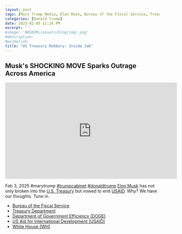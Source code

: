 ```yaml
---
layout: post
tags: [Mary Trump Media, Elon Musk, Bureau of the Fiscal Service, Treasury Department, Department of Government Efficiency (DOGE), US Aid for International Development (USAID), White House (WH), president (POTUS), politics]
categories: [Donald Trump]
date: 2025-02-05 11:24 PM
excerpt: ''
#image: 'BASEURL/assets/blog/img/.png'
#description:
#permalink:
title: "US Treasury Robbery: Inside Job"
---
```



## Musk's SHOCKING MOVE Sparks Outrage Across America

<iframe width="560" height="315" src="https://www.youtube.com/embed/hlnuBfU4cxA?si=-BjuJNaJo-Jx6v5A" title="YouTube video player" frameborder="0" allow="accelerometer; autoplay; clipboard-write; encrypted-media; gyroscope; picture-in-picture; web-share" referrerpolicy="strict-origin-when-cross-origin" allowfullscreen></iframe>

Feb 3, 2025  #marytrump [#trumpcabinet](https://www.whitehouse.gov/) [#donaldtrump](https://www.whitehouse.gov/)
[Elon Musk](https://x.com/elonmusk/) has not only broken into the [U.S. Treasury](https://www.tresuary.gov/) but vowed to end [USAID](https://www.usaid.gov/). Why? We have our thoughts. Tune in. 

- [Bureau of the Fiscal Service](http://www.fiscal.treasury.gov/)
- [Treasury Department](https://www.tresuary.gov/)
- [Department of Government Efficiency (DOGE)](https://doge.com/)
- [US Aid for International Development (USAID)](https://www.usaid.gov/)
- [White House (WH)](https://www.whitehouse.gov/)
